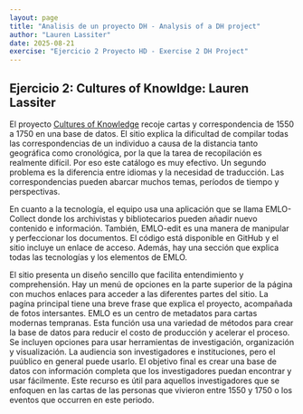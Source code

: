 ```yaml
---
layout: page
title: "Analisis de un proyecto DH - Analysis of a DH project"
author: "Lauren Lassiter"
date: 2025-08-21
exercise: "Ejercicio 2 Proyecto HD - Exercise 2 DH Project"
---
```

## Ejercicio 2: Cultures of Knowldge: Lauren Lassiter

El proyecto [Cultures of Knowledge](https://www.culturesofknowledge.org/?page_id=28) recoje cartas y correspondencia de 1550 a 1750 en una base de datos. El sitio explica la dificultad de compilar todas las correspondencias de un individuo a causa de la distancia tanto geográfica como cronológica, por la que la tarea de recopilación es realmente difícil. Por eso este catálogo es muy efectivo. Un segundo problema es la diferencia entre idiomas y la necesidad de traducción. Las correspondencias pueden abarcar muchos temas, períodos de tiempo y perspectivas. 

En cuanto a la tecnología, el equipo usa una aplicación que se llama EMLO-Collect donde los archivistas y bibliotecarios pueden añadir nuevo contenido e información. También, EMLO-edit es una manera de manipular y perfeccionar los documentos. El código está disponible en GitHub y el sitio incluye un enlace de acceso. Además, hay una sección que explica todas las tecnologías y los elementos de EMLO. 

El sitio presenta un diseño sencillo que facilita entendimiento y comprehensión. Hay un menú de opciones en la parte superior de la página con muchos enlaces para acceder a las diferentes partes del sitio. La pagína principal tiene una breve frase que explica el proyecto, acompañada de fotos intersantes. EMLO es un centro de metadatos para cartas modernas tempranas. Esta función usa una variedad de métodos para crear la base de datos para reducir el costo de producción y acelerar el proceso. Se incluyen opciones para usar herramientas de investigación, organización y visualización. La audiencia son investigadores e instituciones, pero el puúblico en general puede usarlo. El objetivo final es crear una base de datos con información completa que los investigadores puedan encontrar y usar fácilmente. Este recurso es útil para aquellos investigadores que se enfoquen en las cartas de las personas que vivieron entre 1550 y 1750 o los eventos que occurren en este periodo. 

